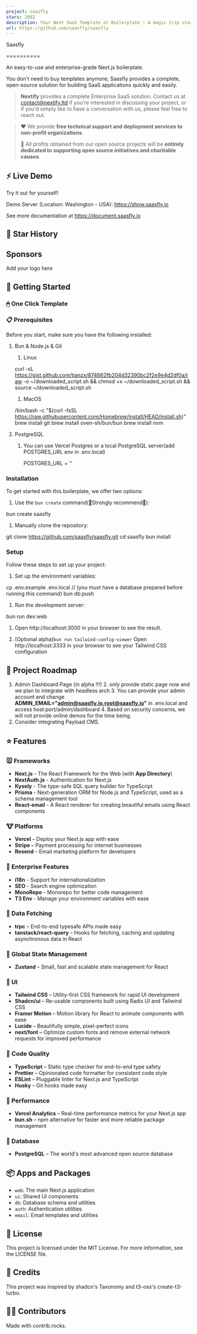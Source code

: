 ```yaml
---
project: saasfly
stars: 2082
description: Your Next SaaS Template or Boilerplate ! A magic trip start with `bun create saasfly` . The more stars, the more surprises
url: https://github.com/saasfly/saasfly
---
```


Saasfly  

==========

  

An easy-to-use and enterprise-grade Next.js boilerplate.

You don't need to buy templates anymore; Saasfly provides a complete, open-source solution for building SaaS applications quickly and easily.

> **Nextify** provides a complete Enterprise SaaS solution. Contact us at contact@nextify.ltd if you're interested in discussing your project, or if you'd simply like to have a conversation with us, please feel free to reach out.

> ❤️ We provide **free technical support and deployment services to non-profit organizations**.
> 
> 🙌 All profits obtained from our open source projects will be **entirely dedicated to supporting open source initiatives and charitable causes**.

⚡ Live Demo
-----------

Try it out for yourself!

Demo Server (Location: Washington - USA): https://show.saasfly.io

See more documentation at https://document.saasfly.io

🌟 Star History
---------------

Sponsors
--------

Add your logo here

🚀 Getting Started
------------------

### 🖱 One Click Template

### 📋 Prerequisites

Before you start, make sure you have the following installed:

1.  Bun & Node.js & Git
    
    1.  Linux
    
      curl -sL https://gist.github.com/tianzx/874662fb204d32390bc2f2e9e4d2df0a/raw -o ~/downloaded\_script.sh && chmod +x ~/downloaded\_script.sh && source ~/downloaded\_script.sh
    
    1.  MacOS
    
      /bin/bash -c "$(curl -fsSL https://raw.githubusercontent.com/Homebrew/install/HEAD/install.sh)"
      brew install git
      brew install oven-sh/bun/bun
      brew install nvm
    
2.  PostgreSQL
    
    1.  You can use Vercel Postgres or a local PostgreSQL server(add POSTGRES\_URL env in .env.local)
        
           POSTGRES\_URL = ''
        

### Installation

To get started with this boilerplate, we offer two options:

1.  Use the `bun create` command(🌟Strongly recommend🌟):

bun create saasfly 

1.  Manually clone the repository:

git clone https://github.com/saasfly/saasfly.git
cd saasfly
bun install

### Setup

Follow these steps to set up your project:

1.  Set up the environment variables:

cp .env.example .env.local
// (you must have a database prepared before running this command)
bun db:push

1.  Run the development server:

bun run dev:web

1.  Open http://localhost:3000 in your browser to see the result.
    
2.  (Optional alpha)`bun run tailwind-config-viewer` Open http://localhost:3333 in your browser to see your Tailwind CSS configuration
    

🥺 Project Roadmap
------------------

1.  Admin Dashboard Page (in alpha !!!) 2. only provide static page now and we plan to integrate with headless arch 3. You can provide your admin account and change **ADMIN\_EMAIL="admin@saasfly.io,root@saasfly.io"** in .env.local and access host:port/admin/dashboard 4. Based on security concerns, we will not provide online demos for the time being.
2.  Consider integrating Payload CMS.

⭐ Features
----------

### 🐭 Frameworks

-   **Next.js** - The React Framework for the Web (with **App Directory**)
-   **NextAuth.js** - Authentication for Next.js
-   **Kysely** - The type-safe SQL query builder for TypeScript
-   **Prisma** - Next-generation ORM for Node.js and TypeScript, used as a schema management tool
-   **React-email** - A React renderer for creating beautiful emails using React components

### 🐮 Platforms

-   **Vercel** – Deploy your Next.js app with ease
-   **Stripe** – Payment processing for internet businesses
-   **Resend** – Email marketing platform for developers

### 🐯 Enterprise Features

-   **i18n** - Support for internationalization
-   **SEO** - Search engine optimization
-   **MonoRepo** - Monorepo for better code management
-   **T3 Env** - Manage your environment variables with ease

### 🐰 Data Fetching

-   **trpc** – End-to-end typesafe APIs made easy
-   **tanstack/react-query** – Hooks for fetching, caching and updating asynchronous data in React

### 🐲 Global State Management

-   **Zustand** – Small, fast and scalable state management for React

### 🐒 UI

-   **Tailwind CSS** – Utility-first CSS framework for rapid UI development
-   **Shadcn/ui** – Re-usable components built using Radix UI and Tailwind CSS
-   **Framer Motion** – Motion library for React to animate components with ease
-   **Lucide** – Beautifully simple, pixel-perfect icons
-   **next/font** – Optimize custom fonts and remove external network requests for improved performance

### 🐴 Code Quality

-   **TypeScript** – Static type checker for end-to-end type safety
-   **Prettier** – Opinionated code formatter for consistent code style
-   **ESLint** – Pluggable linter for Next.js and TypeScript
-   **Husky** – Git hooks made easy

### 🐑 Performance

-   **Vercel Analytics** – Real-time performance metrics for your Next.js app
-   **bun.sh** – npm alternative for faster and more reliable package management

### 🐘 Database

-   **PostgreSQL** – The world's most advanced open source database

📦 Apps and Packages
--------------------

-   `web`: The main Next.js application
-   `ui`: Shared UI components
-   `db`: Database schema and utilities
-   `auth`: Authentication utilities
-   `email`: Email templates and utilities

📜 License
----------

This project is licensed under the MIT License. For more information, see the LICENSE file.

🙏 Credits
----------

This project was inspired by shadcn's Taxonomy and t3-oss's create-t3-turbo.

👨‍💻 Contributors
------------------

Made with contrib.rocks.
